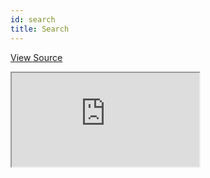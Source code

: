 ```yaml
---
id: search
title: Search
---
```


[View Source](https://github.com/refinedev/refine/tree/master/examples/search)

<iframe src="https://codesandbox.io/embed/refine-search-example-ynwkw?autoresize=1&fontsize=14&theme=dark&view=preview"
    style={{width: "100%", height:"80vh", border: "0px", borderRadius: "8px", overflow:"hidden"}}
    title="refine-search-example"
    allow="accelerometer; ambient-light-sensor; camera; encrypted-media; geolocation; gyroscope; hid; microphone; midi; payment; usb; vr; xr-spatial-tracking"
    sandbox="allow-forms allow-modals allow-popups allow-presentation allow-same-origin allow-scripts"
></iframe>